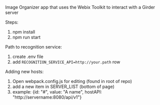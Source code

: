 Image Organizer app that uses the Webix Toolkit to interact with a Girder server

Steps:
1. npm install
2. npm run start

Path to recognition service:
1. create .env file
2. add `RECOGNITION_SERVICE_API=http://your.path` row

Adding new hosts:
1. Open webpack.config.js for editing (found in root of repo)
2. add a new item in SERVER_LIST (bottom of page)
3. example: {id: "#", value: "A name", hostAPI: "http://servername:8080/api/v1"}
